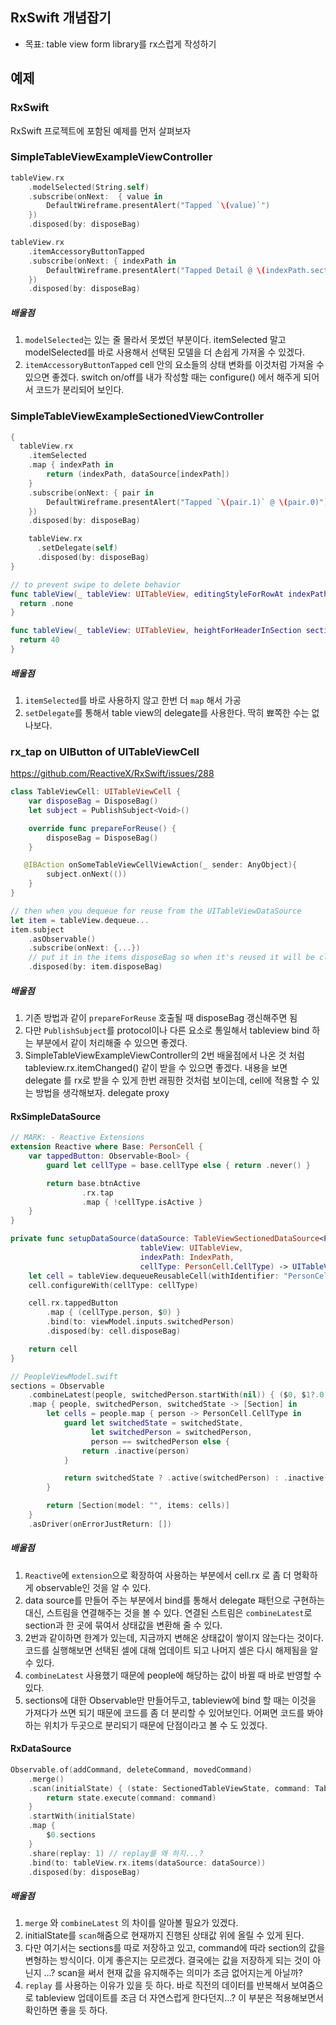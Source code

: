 ## RxSwift 개념잡기

* 목표: table view form library를 rx스럽게 작성하기

## 예제
### RxSwift
RxSwift 프로젝트에 포함된 예제를 먼저 살펴보자
### SimpleTableViewExampleViewController
```swift
tableView.rx
    .modelSelected(String.self)
    .subscribe(onNext:  { value in
        DefaultWireframe.presentAlert("Tapped `\(value)`")
    })
    .disposed(by: disposeBag)

tableView.rx
    .itemAccessoryButtonTapped
    .subscribe(onNext: { indexPath in
        DefaultWireframe.presentAlert("Tapped Detail @ \(indexPath.section),\(indexPath.row)")
    })
    .disposed(by: disposeBag)

```
##### 배울점
1. `modelSelected`는 있는 줄 몰라서 못썼던 부분이다.
itemSelected 말고 modelSelected를 바로 사용해서 선택된 모델을 더 손쉽게 가져올 수 있겠다.
2. `itemAccessoryButtonTapped` cell 안의 요소들의 상태 변화를 이것처럼 가져올 수 있으면 좋겠다.
switch on/off를 내가 작성할 때는 configure() 에서 해주게 되어서 코드가 분리되어 보인다.

### SimpleTableViewExampleSectionedViewController
```swift
{
  tableView.rx
    .itemSelected
    .map { indexPath in
        return (indexPath, dataSource[indexPath])
    }
    .subscribe(onNext: { pair in
        DefaultWireframe.presentAlert("Tapped `\(pair.1)` @ \(pair.0)")
    })
    .disposed(by: disposeBag)

    tableView.rx
      .setDelegate(self)
      .disposed(by: disposeBag)
}

// to prevent swipe to delete behavior
func tableView(_ tableView: UITableView, editingStyleForRowAt indexPath: IndexPath) -> UITableViewCellEditingStyle {
  return .none
}

func tableView(_ tableView: UITableView, heightForHeaderInSection section: Int) -> CGFloat {
  return 40
}

```
##### 배울점
1. `itemSelected`를 바로 사용하지 않고 한번 더 `map` 해서 가공
2. `setDelegate`를 통해서 table view의 delegate를 사용한다. 딱히 뾰쪽한 수는 없나보다.


### rx_tap on UIButton of UITableViewCell
https://github.com/ReactiveX/RxSwift/issues/288
```swift
class TableViewCell: UITableViewCell {
    var disposeBag = DisposeBag()
    let subject = PublishSubject<Void>()

    override func prepareForReuse() {
        disposeBag = DisposeBag()
    }

   @IBAction onSomeTableViewCellViewAction(_ sender: AnyObject){
        subject.onNext(())
    }
}

// then when you dequeue for reuse from the UITableViewDataSource
let item = tableView.dequeue...
item.subject
    .asObservable()
    .subscribe(onNext: {...})
    // put it in the items disposeBag so when it's reused it will be cleared
    .disposed(by: item.disposeBag)
```
##### 배울점
1. 기존 방법과 같이 `prepareForReuse` 호출될 때 disposeBag 갱신해주면 됨
2. 다만 `PublishSubject`를 protocol이나 다른 요소로 통일해서 tableview bind 하는 부분에서 같이 처리해줄 수 있으면 좋겠다.
3. SimpleTableViewExampleViewController의 2번 배울점에서 나온 것 처럼 tableview.rx.itemChanged() 같이 받을 수 있으면 좋겠다. 내용을 보면 delegate 를 rx로 받을 수 있게 한번 래핑한 것처럼 보이는데, cell에 적용할 수 있는 방법을 생각해보자. delegate proxy

#### RxSimpleDataSource
```swift
// MARK: - Reactive Extensions
extension Reactive where Base: PersonCell {
    var tappedButton: Observable<Bool> {
        guard let cellType = base.cellType else { return .never() }

        return base.btnActive
                .rx.tap
                .map { !cellType.isActive }
    }
}

private func setupDataSource(dataSource: TableViewSectionedDataSource<PeopleViewModel.Section>,
                             tableView: UITableView,
                             indexPath: IndexPath,
                             cellType: PersonCell.CellType) -> UITableViewCell {
    let cell = tableView.dequeueReusableCell(withIdentifier: "PersonCell", for: indexPath) as? PersonCell ?? PersonCell()
    cell.configureWith(cellType: cellType)

    cell.rx.tappedButton
        .map { (cellType.person, $0) }
        .bind(to: viewModel.inputs.switchedPerson)
        .disposed(by: cell.disposeBag)

    return cell
}
```


```swift
// PeopleViewModel.swift
sections = Observable
    .combineLatest(people, switchedPerson.startWith(nil)) { ($0, $1?.0, $1?.1) }
    .map { people, switchedPerson, switchedState -> [Section] in
        let cells = people.map { person -> PersonCell.CellType in
            guard let switchedState = switchedState,
                  let switchedPerson = switchedPerson,
                  person == switchedPerson else {
                return .inactive(person)
            }

            return switchedState ? .active(switchedPerson) : .inactive(switchedPerson)
        }

        return [Section(model: "", items: cells)]
    }
    .asDriver(onErrorJustReturn: [])

```

##### 배울점
1. `Reactive`에 `extension`으로 확장하여 사용하는 부분에서 cell.rx 로 좀 더 명확하게 observable인 것을 알 수 있다.
2. data source를 만들어 주는 부분에서 bind를 통해서 delegate 패턴으로 구현하는 대신, 스트림을 연결해주는 것을 볼 수 있다. 연결된 스트림은 `combineLatest`로 section과 한 곳에 묶여서 상태값을 변환해 줄 수 있다.
3. 2번과 같이하면 한계가 있는데, 지금까지 변해온 상태값이 쌓이지 않는다는 것이다. 코드를 실행해보면 선택된 셀에 대해 업데이트 되고 나머지 셀은 다시 해제됨을 알 수 있다.
4. `combineLatest` 사용했기 때문에 people에 해당하는 값이 바뀔 때 바로 반영할 수 있다.
5. sections에 대한 Observable만 만들어두고, tableview에 bind 할 때는 이것을 가져다가 쓰면 되기 때문에 코드를 좀 더 분리할 수 있어보인다. 어쩌면 코드를 봐야하는 위치가 두곳으로 분리되기 때문에 단점이라고 볼 수 도 있겠다.

#### RxDataSource
```swift
Observable.of(addCommand, deleteCommand, movedCommand)
    .merge()
    .scan(initialState) { (state: SectionedTableViewState, command: TableViewEditingCommand) -> SectionedTableViewState in
        return state.execute(command: command)
    }
    .startWith(initialState)
    .map {
        $0.sections
    }
    .share(replay: 1) // replay를 왜 하지...?
    .bind(to: tableView.rx.items(dataSource: dataSource))
    .disposed(by: disposeBag)
```
##### 배울점
1. `merge` 와 `combineLatest` 의 차이를 알아볼 필요가 있겠다.
2. initialState를 `scan`해줌으로 현재까지 진행된 상태값 위에 올릴 수 있게 된다.
3. 다만 여기서는 sections를 따로 저장하고 있고, command에 따라 section의 값을 변형하는 방식이다. 이게 좋은지는 모르겠다. 결국에는 값을 저장하게 되는 것이 아닌지 ...? scan을 써서 현재 값을 유지해주는 의미가 조금 없어지는게 아닐까?
4. `replay` 를 사용하는 이유가 있을 듯 하다. 바로 직전의 데이터를 반복해서 보여줌으로 tableview 업데이트를 조금 더 자연스럽게 한다던지...? 이 부분은 적용해보면서 확인하면 좋을 듯 하다.
